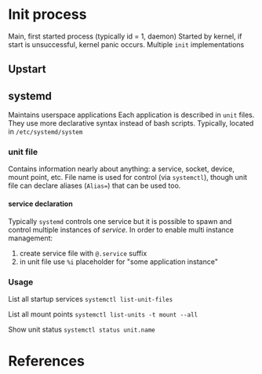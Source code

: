 # Init process
Main, first started process (typically id = 1, daemon)
Started by kernel, if start is unsuccessful, kernel panic occurs.
Multiple `init` implementations

## Upstart
## systemd
Maintains userspace applications
Each application is described in `unit` files. They use more declarative syntax instead of bash scripts.
Typically, located in `/etc/systemd/system`
### unit file
Contains information nearly about anything: a service, socket, device, mount point, etc.
File name is used for control (via `systemctl`), though unit file can declare aliases (`Alias=`) that can be used too.

#### service declaration
Typically `systemd` controls one service but it is possible to spawn and control multiple instances of _service_.
In order to enable multi instance management:
 1. create service file with `@.service` suffix
 2. in unit file use `%i` placeholder for "some application instance"

### Usage
List all startup services
`systemctl list-unit-files`

List all mount points
`systemctl list-units -t mount --all`

Show unit status
`systemctl status unit.name`

# References
